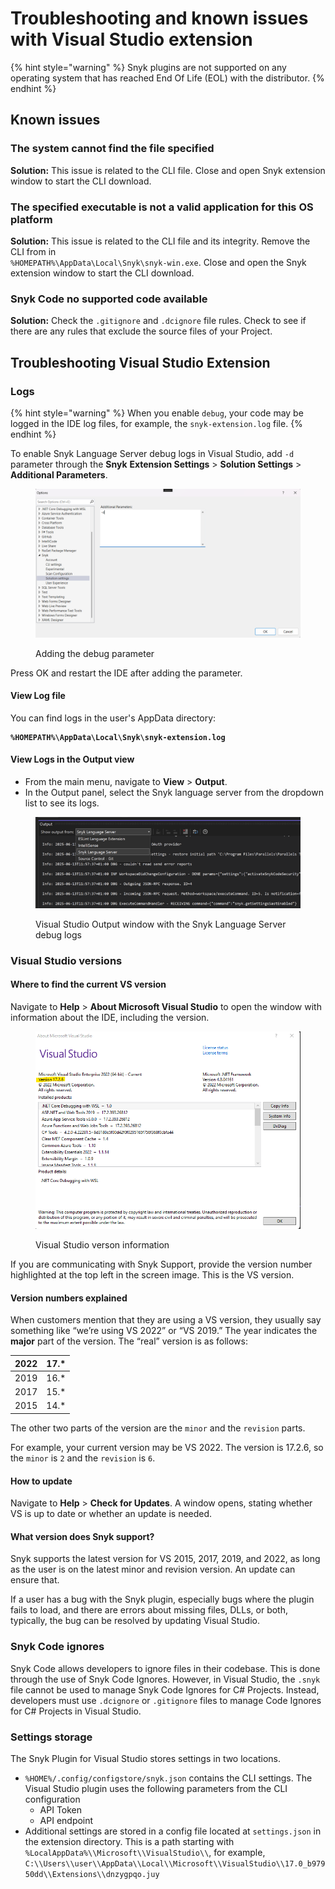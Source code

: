# Troubleshooting and known issues with Visual Studio extension

{% hint style="warning" %}
Snyk plugins are not supported on any operating system that has reached End Of Life (EOL) with the distributor.&#x20;
{% endhint %}

## Known issues

### The system cannot find the file specified

**Solution:** This issue is related to the CLI file. Close and open Snyk extension window to start the CLI download.

### The specified executable is not a valid application for this OS platform

**Solution:** This issue is related to the CLI file and its integrity. Remove the CLI from in\
`%HOMEPATH%\AppData\Local\Snyk\snyk-win.exe`. Close and open the Snyk extension window to start the CLI download.

### Snyk Code no supported code available

**Solution:** Check the `.gitignore` and `.dcignore` file rules. Check to see if there are any rules that exclude the source files of your Project.

## Troubleshooting Visual Studio Extension

### Logs

{% hint style="warning" %}
When you enable `debug`, your code may be logged in the IDE log files, for example, the `snyk-extension.log` file.
{% endhint %}

To enable Snyk Language Server debug logs in Visual Studio, add `-d` parameter through the **Snyk** **Extension Settings** > **Solution Settings** > **Additional Parameters**.

<figure><img src="../../../.gitbook/assets/debug_logs.png" alt=""><figcaption><p>Adding the debug parameter</p></figcaption></figure>

Press OK and restart the IDE after adding the parameter.

#### **View Log file**

You can find logs in the user's AppData directory:

<pre><code><strong>%HOMEPATH%\AppData\Local\Snyk\snyk-extension.log
</strong></code></pre>

#### **View Logs in the Output view**

* From the main menu, navigate to **View** > **Output**.
* In the Output panel, select the Snyk language server from the dropdown list to see its logs.

<figure><img src="../../../.gitbook/assets/image (219) (1).png" alt=""><figcaption><p>Visual Studio Output window with the Snyk Language Server debug logs</p></figcaption></figure>

### Visual Studio versions

#### Where to find the current VS version <a href="#where-to-find-the-current-vs-version" id="where-to-find-the-current-vs-version"></a>

Navigate to **Help** > **About Microsoft Visual Studio** to open the window with information about the IDE, including the version.

<figure><img src="../../../.gitbook/assets/image (232).png" alt="Visual Studio verson information"><figcaption><p>Visual Studio verson information</p></figcaption></figure>

If you are communicating with Snyk Support, provide the version number highlighted at the top left in the screen image. This is the VS version.

#### Version numbers explained <a href="#version-numbers-explained" id="version-numbers-explained"></a>

When customers mention that they are using a VS version, they usually say something like “we’re using VS 2022” or “VS 2019.” The year indicates the **major** part of the version. The “real” version is as follows:

| 2022 | 17.\* |
| ---- | ----- |
| 2019 | 16.\* |
| 2017 | 15.\* |
| 2015 | 14.\* |

The other two parts of the version are the `minor` and the `revision` parts.

For example, your current version may be VS 2022. The version is 17.2.6, so the `minor` is `2` and the `revision` is `6`.

#### How to update

Navigate to **Help** > **Check for Updates**. A window opens, stating whether VS is up to date or whether an update is needed.

#### What version does Snyk support? <a href="#what-does-snyk-support" id="what-does-snyk-support"></a>

Snyk supports the latest version for VS 2015, 2017, 2019, and 2022, as long as the user is on the latest minor and revision version. An update can ensure that.

If a user has a bug with the Snyk plugin, especially bugs where the plugin fails to load, and there are errors about missing files, DLLs, or both, typically, the bug can be resolved by updating Visual Studio.

### Snyk Code ignores

Snyk Code allows developers to ignore files in their codebase. This is done through the use of Snyk Code Ignores. However, in Visual Studio, the `.snyk` file cannot be used to manage Snyk Code Ignores for C# Projects. Instead, developers must use `.dcignore` or `.gitignore` files to manage Code Ignores for C# Projects in Visual Studio.

### Settings storage

The Snyk Plugin for Visual Studio stores settings in two locations.

* `%HOME%/.config/configstore/snyk.json` contains the CLI settings. The Visual Studio plugin uses the following parameters from the CLI configuration
  * API Token
  * API endpoint
* Additional settings are stored in a config file located at `settings.json` in the extension directory. This is a path starting with `%LocalAppData%\\Microsoft\\VisualStudio\\`, for example, `C:\\Users\\user\\AppData\\Local\\Microsoft\\VisualStudio\\17.0_b97950dd\\Extensions\\dnzygpqo.juy`
